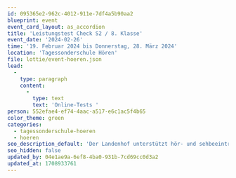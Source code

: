 ```yaml
---
id: 095365e2-962c-4012-911e-7df4a5b90aa2
blueprint: event
event_card_layout: as_accordion
title: 'Leistungstest Check S2 / 8. Klasse'
event_date: '2024-02-26'
time: '19. Februar 2024 bis Donnerstag, 28. März 2024'
location: 'Tagessonderschule Hören'
file: lottie/event-hoeren.json
lead:
  -
    type: paragraph
    content:
      -
        type: text
        text: 'Online-Tests '
person: 552efae4-ef74-4aac-a517-e6c1ac5f4b65
color_theme: green
categories:
  - tagessonderschule-hoeren
  - hoeren
seo_description_default: 'Der Landenhof unterstützt hör- und sehbeeinträchtigte Kinder & Jugendliche in ihrem selbstbestimmten Leben durch Förderung ihrer Fähigkeiten & Entwicklung'
seo_hidden: false
updated_by: 04e1ae9a-6ef8-4ba0-931b-7cd69cc0d3a2
updated_at: 1708933761
---
```

